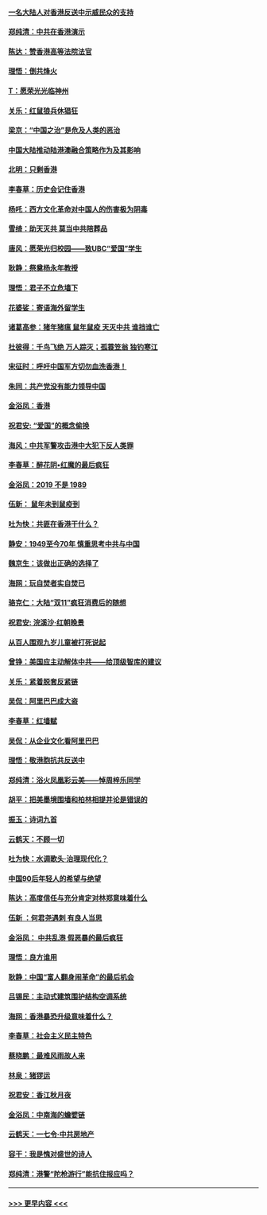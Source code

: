 #### [一名大陆人对香港反送中示威民众的支持](../pages/nsc993/n11672615.md?t=11221333) 
#### [郑纯清：中共在香港演示](../pages/nsc993/n11670539.md?t=11221333) 
#### [陈达：赞香港高等法院法官](../pages/nsc993/n11669542.md?t=11221333) 
#### [理悟：倒共烽火](../pages/nsc993/n11668844.md?t=11221333) 
#### [T：愿荣光光临神州](../pages/nsc993/n11668421.md?t=11221333) 
#### [关乐：红鼠狼兵休猖狂](../pages/nsc993/n11668378.md?t=11221333) 
#### [梁京：“中国之治”是危及人类的恶治](../pages/nsc993/n11668328.md?t=11221333) 
#### [中国大陆推动陆港澳融合策略作为及其影响](../pages/nsc993/n11668157.md?t=11221333) 
#### [北明：只剩香港](../pages/nsc993/n11668002.md?t=11221333) 
#### [李春草：历史会记住香港](../pages/nsc993/n11667927.md?t=11221333) 
#### [杨吒：西方文化革命对中国人的伤害极为阴毒](../pages/nsc993/n11664521.md?t=11221333) 
#### [雪绮：助天灭共 莫当中共陪葬品](../pages/nsc993/n11662650.md?t=11221333) 
#### [唐风：愿荣光归校园——致UBC“爱国”学生](../pages/nsc993/n11662194.md?t=11221333) 
#### [耿静：祭奠杨永年教授](../pages/nsc993/n11662514.md?t=11221333) 
#### [理悟：君子不立危墙下](../pages/nsc993/n11662172.md?t=11221333) 
#### [花婆娑：寄语海外留学生](../pages/nsc993/n11662121.md?t=11221333) 
#### [诸葛高参：猪年猪瘟 鼠年鼠疫 天灭中共 谁挡谁亡](../pages/nsc993/n11661980.md?t=11221333) 
#### [杜彼得：千鸟飞绝 万人踪灭；孤蓑笠翁 独钓寒江](../pages/nsc993/n11661170.md?t=11221333) 
#### [宋征时：呼吁中国军方切勿血洗香港！](../pages/nsc993/n11415318.md?t=11221333) 
#### [朱同：共产党没有能力领导中国](../pages/nsc993/n11660421.md?t=11221333) 
#### [金浴凤：香港](../pages/nsc993/n11660419.md?t=11221333) 
#### [祝君安: “爱国”的概念偷换](../pages/nsc993/n11659706.md?t=11221333) 
#### [海风：中共军警攻击港中大犯下反人类罪](../pages/nsc993/n11659632.md?t=11221333) 
#### [李春草：醉花阴•红魔的最后疯狂](../pages/nsc993/n11659287.md?t=11221333) 
#### [金浴凤：2019 不是 1989](../pages/nsc993/n11657663.md?t=11221333) 
#### [伍新： 鼠年未到鼠疫到](../pages/nsc993/n11655098.md?t=11221333) 
#### [吐为快：共匪在香港干什么？](../pages/nsc993/n11654891.md?t=11221333) 
#### [静安：1949至今70年 慎重思考中共与中国](../pages/nsc993/n11651244.md?t=11221333) 
#### [魏京生：该做出正确的选择了](../pages/nsc993/n11653084.md?t=11221333) 
#### [海网：玩自焚者实自焚已](../pages/nsc993/n11652423.md?t=11221333) 
#### [骆克仁：大陆“双11”疯狂消费后的随想](../pages/nsc993/n11652305.md?t=11221333) 
#### [祝君安: 浣溪沙·红朝晚景](../pages/nsc993/n11652258.md?t=11221333) 
#### [从百人围观九岁儿童被打死说起](../pages/nsc993/n11651030.md?t=11221333) 
#### [曾铮：美国应主动解体中共——给顶级智库的建议](../pages/nsc993/n11649888.md?t=11221333) 
#### [关乐：紧着脱套反紧链](../pages/nsc993/n11649069.md?t=11221333) 
#### [吴侃：阿里巴巴成大盗](../pages/nsc993/n11645523.md?t=11221333) 
#### [李春草：红墙赋](../pages/nsc993/n11646389.md?t=11221333) 
#### [吴侃：从企业文化看阿里巴巴](../pages/nsc993/n11645476.md?t=11221333) 
#### [理悟：敬港胞抗共反送中](../pages/nsc993/n11645466.md?t=11221333) 
#### [郑纯清：浴火凤凰彩云美——悼周梓乐同学](../pages/nsc993/n11645155.md?t=11221333) 
#### [胡平：把美墨境围墙和柏林相提并论是错误的](../pages/nsc993/n11645134.md?t=11221333) 
#### [振玉：诗词九首](../pages/nsc993/n11644081.md?t=11221333) 
#### [云鹤天：不顾一切](../pages/nsc993/n11643508.md?t=11221333) 
#### [吐为快：水调歌头·治理现代化？](../pages/nsc993/n11643485.md?t=11221333) 
#### [中国90后年轻人的希望与绝望](../pages/nsc993/n11642317.md?t=11221333) 
#### [陈达：高度信任与充分肯定对林郑意味着什么](../pages/nsc993/n11641441.md?t=11221333) 
#### [伍新 ：何君尧遇刺 有良人当思](../pages/nsc993/n11641503.md?t=11221333) 
#### [金浴凤： 中共乱港  假恶暴的最后疯狂](../pages/nsc993/n11641495.md?t=11221333) 
#### [理悟：良方谁用](../pages/nsc993/n11641463.md?t=11221333) 
#### [耿静：中国“富人翻身闹革命”的最后机会](../pages/nsc993/n11640655.md?t=11221333) 
#### [吕锡民：主动式建筑围护结构空调系统](../pages/nsc993/n11640168.md?t=11221333) 
#### [海网：香港暴恐升级意味着什么？](../pages/nsc993/n11635904.md?t=11221333) 
#### [李春草：社会主义民主特色](../pages/nsc993/n11634657.md?t=11221333) 
#### [蔡晓鹏：最难风雨故人来](../pages/nsc993/n11633145.md?t=11221333) 
#### [林泉：猪猡运](../pages/nsc993/n11631469.md?t=11221333) 
#### [祝君安：香江秋月夜](../pages/nsc993/n11631440.md?t=11221333) 
#### [金浴凤：中南海的蟾嬖链](../pages/nsc993/n11631290.md?t=11221333) 
#### [云鹤天：一七令·中共房地产](../pages/nsc993/n11630084.md?t=11221333) 
#### [容干：我是愧对盛世的诗人](../pages/nsc993/n11630059.md?t=11221333) 
#### [郑纯清：港警“陀枪游行”能抗住报应吗？](../pages/nsc993/n11629999.md?t=11221333) 

----
#### [ >>> 更早内容 <<< ](../indexes/nsc993-earlier.md)
